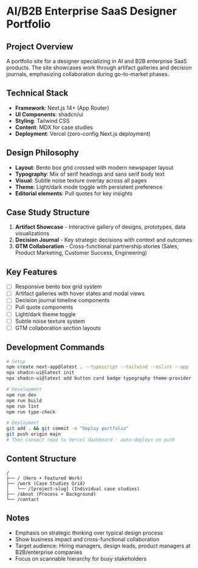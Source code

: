 # AI/B2B Enterprise SaaS Designer Portfolio

## Project Overview
A portfolio site for a designer specializing in AI and B2B enterprise SaaS products. The site showcases work through artifact galleries and decision journals, emphasizing collaboration during go-to-market phases.

## Technical Stack
- **Framework**: Next.js 14+ (App Router)
- **UI Components**: shadcn/ui
- **Styling**: Tailwind CSS
- **Content**: MDX for case studies
- **Deployment**: Vercel (zero-config Next.js deployment)

## Design Philosophy
- **Layout**: Bento box grid crossed with modern newspaper layout
- **Typography**: Mix of serif headings and sans serif body text
- **Visual**: Subtle noise texture overlay across all pages
- **Theme**: Light/dark mode toggle with persistent preference
- **Editorial elements**: Pull quotes for key insights

## Case Study Structure
1. **Artifact Showcase** - Interactive gallery of designs, prototypes, data visualizations
2. **Decision Journal** - Key strategic decisions with context and outcomes
3. **GTM Collaboration** - Cross-functional partnership stories (Sales, Product Marketing, Customer Success, Engineering)

## Key Features
- [ ] Responsive bento box grid system
- [ ] Artifact galleries with hover states and modal views
- [ ] Decision journal timeline components
- [ ] Pull quote components
- [ ] Light/dark theme toggle
- [ ] Subtle noise texture system
- [ ] GTM collaboration section layouts

## Development Commands
```bash
# Setup
npm create next-app@latest . --typescript --tailwind --eslint --app
npx shadcn-ui@latest init
npx shadcn-ui@latest add button card badge typography theme-provider

# Development
npm run dev
npm run build
npm run lint
npm run type-check

# Deployment
git add . && git commit -m "Deploy portfolio"
git push origin main
# Then connect repo to Vercel dashboard - auto-deploys on push
```

## Content Structure
```
/
├── / (Hero + Featured Work)
├── /work (Case Studies Grid)
│   └── /[project-slug] (Individual case studies)
├── /about (Process + Background)
└── /contact
```

## Notes
- Emphasis on strategic thinking over typical design process
- Show business impact and cross-functional collaboration
- Target audience: Hiring managers, design leads, product managers at B2B/enterprise companies
- Focus on scannable hierarchy for busy stakeholders
